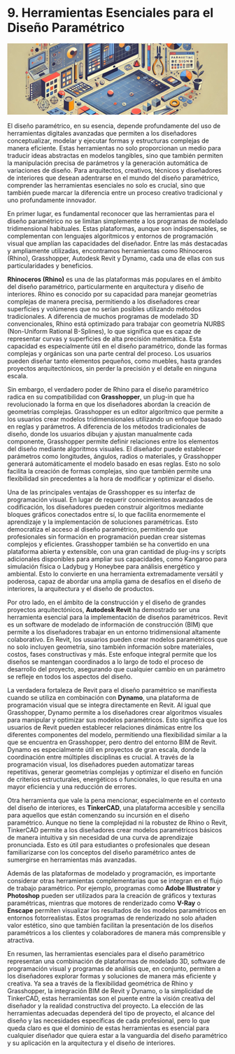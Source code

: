 # 9. Herramientas Esenciales para el Diseño Paramétrico

![imagen3-clase9](seccion2-imagenes/2024-09-27_08-42-11-681c4ba730ce85a628b5bd168ad3c252.webp)

El diseño paramétrico, en su esencia, depende profundamente del uso de herramientas digitales avanzadas que permiten a los diseñadores
conceptualizar, modelar y ejecutar formas y estructuras complejas de manera eficiente. Estas herramientas no solo proporcionan un medio para
traducir ideas abstractas en modelos tangibles, sino que también permiten la manipulación precisa de parámetros y la generación automática
de variaciones de diseño. Para arquitectos, creativos, técnicos y diseñadores de interiores que desean adentrarse en el mundo del diseño
paramétrico, comprender las herramientas esenciales no solo es crucial, sino que también puede marcar la diferencia entre un proceso creativo
tradicional y uno profundamente innovador.

En primer lugar, es fundamental reconocer que las herramientas para el diseño paramétrico no se limitan simplemente a los programas de modelado
tridimensional habituales. Estas plataformas, aunque son indispensables, se complementan con lenguajes algorítmicos y entornos de programación
visual que amplían las capacidades del diseñador. Entre las más destacadas y ampliamente utilizadas, encontramos herramientas como
Rhinoceros (Rhino), Grasshopper, Autodesk Revit y Dynamo, cada una de ellas con sus particularidades y beneficios.

**Rhinoceros (Rhino)** es una de las plataformas más populares en el ámbito del diseño paramétrico, particularmente en arquitectura y diseño
de interiores. Rhino es conocido por su capacidad para manejar geometrías complejas de manera precisa, permitiendo a los diseñadores
crear superficies y volúmenes que no serían posibles utilizando métodos tradicionales. A diferencia de muchos programas de modelado 3D
convencionales, Rhino está optimizado para trabajar con geometría NURBS (Non-Uniform Rational B-Splines), lo que significa que es capaz de
representar curvas y superficies de alta precisión matemática. Esta capacidad es especialmente útil en el diseño paramétrico, donde las
formas complejas y orgánicas son una parte central del proceso. Los usuarios pueden diseñar tanto elementos pequeños, como muebles, hasta
grandes proyectos arquitectónicos, sin perder la precisión y el detalle en ninguna escala.

Sin embargo, el verdadero poder de Rhino para el diseño paramétrico radica en su compatibilidad con **Grasshopper**, un plug-in que ha
revolucionado la forma en que los diseñadores abordan la creación de geometrías complejas. Grasshopper es un editor algorítmico que permite a
los usuarios crear modelos tridimensionales utilizando un enfoque basado en reglas y parámetros. A diferencia de los métodos tradicionales de
diseño, donde los usuarios dibujan y ajustan manualmente cada componente, Grasshopper permite definir relaciones entre los elementos
del diseño mediante algoritmos visuales. El diseñador puede establecer parámetros como longitudes, ángulos, radios o materiales, y Grasshopper
generará automáticamente el modelo basado en esas reglas. Esto no solo facilita la creación de formas complejas, sino que también permite una
flexibilidad sin precedentes a la hora de modificar y optimizar el diseño.

Una de las principales ventajas de Grasshopper es su interfaz de programación visual. En lugar de requerir conocimientos avanzados de
codificación, los diseñadores pueden construir algoritmos mediante bloques gráficos conectados entre sí, lo que facilita enormemente el
aprendizaje y la implementación de soluciones paramétricas. Esto democratiza el acceso al diseño paramétrico, permitiendo que
profesionales sin formación en programación puedan crear sistemas complejos y eficientes. Grasshopper también se ha convertido en una
plataforma abierta y extensible, con una gran cantidad de plug-ins y scripts adicionales disponibles para ampliar sus capacidades, como
Kangaroo para simulación física o Ladybug y Honeybee para análisis energético y ambiental. Esto lo convierte en una herramienta
extremadamente versátil y poderosa, capaz de abordar una amplia gama de desafíos en el diseño de interiores, la arquitectura y el diseño de productos.

Por otro lado, en el ámbito de la construcción y el diseño de grandes proyectos arquitectónicos, **Autodesk Revit** ha demostrado ser una
herramienta esencial para la implementación de diseños paramétricos. Revit es un software de modelado de información de construcción (BIM) que
permite a los diseñadores trabajar en un entorno tridimensional altamente colaborativo. En Revit, los usuarios pueden crear modelos
paramétricos que no solo incluyen geometría, sino también información sobre materiales, costos, fases constructivas y más. Este enfoque
integral permite que los diseños se mantengan coordinados a lo largo de todo el proceso de desarrollo del proyecto, asegurando que cualquier
cambio en un parámetro se refleje en todos los aspectos del diseño.

La verdadera fortaleza de Revit para el diseño paramétrico se manifiesta cuando se utiliza en combinación con **Dynamo**, una plataforma de
programación visual que se integra directamente en Revit. Al igual que Grasshopper, Dynamo permite a los diseñadores crear algoritmos visuales
para manipular y optimizar sus modelos paramétricos. Esto significa que los usuarios de Revit pueden establecer relaciones dinámicas entre los
diferentes componentes del modelo, permitiendo una flexibilidad similar a la que se encuentra en Grasshopper, pero dentro del entorno BIM de
Revit. Dynamo es especialmente útil en proyectos de gran escala, donde la coordinación entre múltiples disciplinas es crucial. A través de la
programación visual, los diseñadores pueden automatizar tareas repetitivas, generar geometrías complejas y optimizar el diseño en
función de criterios estructurales, energéticos o funcionales, lo que resulta en una mayor eficiencia y una reducción de errores.

Otra herramienta que vale la pena mencionar, especialmente en el contexto del diseño de interiores, es **TinkerCAD**, una plataforma
accesible y sencilla para aquellos que están comenzando su incursión en el diseño paramétrico. Aunque no tiene la complejidad ni la robustez de
Rhino o Revit, TinkerCAD permite a los diseñadores crear modelos paramétricos básicos de manera intuitiva y sin necesidad de una curva de
aprendizaje pronunciada. Esto es útil para estudiantes o profesionales que desean familiarizarse con los conceptos del diseño paramétrico antes
de sumergirse en herramientas más avanzadas.

Además de las plataformas de modelado y programación, es importante considerar otras herramientas complementarias que se integran en el flujo
de trabajo paramétrico. Por ejemplo, programas como **Adobe Illustrator** y **Photoshop** pueden ser utilizados para la creación de
gráficos y texturas paramétricas, mientras que motores de renderizado como **V-Ray** o **Enscape** permiten visualizar los resultados de los
modelos paramétricos en entornos fotorrealistas. Estos programas de renderizado no solo añaden valor estético, sino que también facilitan la
presentación de los diseños paramétricos a los clientes y colaboradores de manera más comprensible y atractiva.

En resumen, las herramientas esenciales para el diseño paramétrico representan una combinación de plataformas de modelado 3D, software de
programación visual y programas de análisis que, en conjunto, permiten a los diseñadores explorar formas y soluciones de manera más eficiente y
creativa. Ya sea a través de la flexibilidad geométrica de Rhino y Grasshopper, la integración BIM de Revit y Dynamo, o la simplicidad de
TinkerCAD, estas herramientas son el puente entre la visión creativa del diseñador y la realidad constructiva del proyecto. La elección de las
herramientas adecuadas dependerá del tipo de proyecto, el alcance del diseño y las necesidades específicas de cada profesional, pero lo que
queda claro es que el dominio de estas herramientas es esencial para cualquier diseñador que quiera estar a la vanguardia del diseño
paramétrico y su aplicación en la arquitectura y el diseño de interiores.
